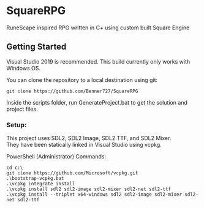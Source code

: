 # SquareRPG
RuneScape inspired RPG written in C+ using custom built Square Engine

## Getting Started
Visual Studio 2019 is recommended. This build currently only works with Windows OS.

You can clone the repository to a local destination using git:

`git clone https://github.com/Benner727/SquareRPG`

Inside the scripts folder, run GenerateProject.bat to get the solution and project files.

### Setup:
This project uses SDL2, SDL2 Image, SDL2 TTF, and SDL2 Mixer. <br />
They have been statically linked in Visual Studio using vcpkg.

PowerShell (Administrator) Commands:
```
cd c:\
git clone https://github.com/Microsoft/vcpkg.git
.\bootstrap-vcpkg.bat
.\vcpkg integrate install
.\vcpkg install sdl2 sdl2-image sdl2-mixer sdl2-net sdl2-ttf
.\vcpkg install --triplet x64-windows sdl2 sdl2-image sdl2-mixer sdl2-net sdl2-ttf
```